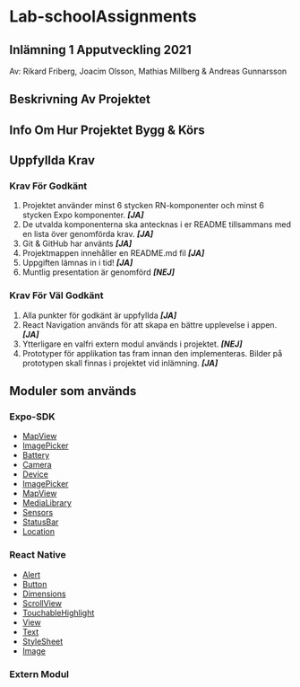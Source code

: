 # Lab-schoolAssignments

## Inlämning 1 Apputveckling 2021

Av: Rikard Friberg, Joacim Olsson, Mathias Millberg & Andreas Gunnarsson

## Beskrivning Av Projektet

## Info Om Hur Projektet Bygg & Körs

## Uppfyllda Krav

### Krav För Godkänt

1. Projektet använder minst 6 stycken RN-komponenter och minst 6 stycken Expo komponenter. ***[JA]***
2. De utvalda komponenterna ska antecknas i er README tillsammans med en lista över genomförda krav. ***[JA]***
3. Git & GitHub har använts ***[JA]***
4. Projektmappen innehåller en README.md fil  ***[JA]***
5. Uppgiften lämnas in i tid! ***[JA]***
6. Muntlig presentation är genomförd ***[NEJ]***

### Krav För Väl Godkänt

1. Alla punkter för godkänt är uppfyllda ***[JA]***
2. React Navigation används för att skapa en bättre upplevelse i appen. ***[JA]***
3. Ytterligare en valfri extern modul används i projektet. ***[NEJ]***
4. Prototyper för applikation tas fram innan den implementeras. Bilder på prototypen skall finnas i projektet vid inlämning. ***[JA]***

## Moduler som används

### Expo-SDK

- [MapView](https://docs.expo.dev/versions/v42.0.0/sdk/map-view/)
- [ImagePicker](https://docs.expo.dev/versions/v42.0.0/sdk/imagepicker/)
- [Battery](https://docs.expo.dev/versions/v42.0.0/sdk/Battery/)
- [Camera](https://docs.expo.dev/versions/v42.0.0/sdk/camera/)
- [Device](https://docs.expo.dev/versions/v42.0.0/sdk/device/)
- [ImagePicker](https://docs.expo.dev/versions/v42.0.0/sdk/imagepicker/)
- [MapView](https://docs.expo.dev/versions/v42.0.0/sdk/map-view/)
- [MediaLibrary](https://docs.expo.dev/versions/v42.0.0/sdk/media-library/)
- [Sensors](https://docs.expo.dev/versions/v42.0.0/sdk/sensors/)
- [StatusBar](https://docs.expo.dev/versions/v42.0.0/sdk/statusbar/)
- [Location](https://docs.expo.dev/versions/v42.0.0/sdk/location/)

### React Native

- [Alert](https://docs.expo.dev/versions/v42.0.0/react-native/alert/)
- [Button](https://docs.expo.dev/versions/v42.0.0/react-native/button/)
- [Dimensions](https://docs.expo.dev/versions/v42.0.0/react-native/dimensions/)
- [ScrollView](https://docs.expo.dev/versions/v42.0.0/react-native/scrollview/)
- [TouchableHighlight](https://docs.expo.dev/versions/v42.0.0/react-native/touchablehighlight/)
- [View](https://docs.expo.dev/versions/v42.0.0/react-native/view/)
- [Text](https://docs.expo.dev/versions/v42.0.0/react-native/text/)
- [StyleSheet](https://docs.expo.dev/versions/v42.0.0/react-native/stylesheet/)
- [Image](https://docs.expo.dev/versions/v42.0.0/react-native/image/)

### Extern Modul
